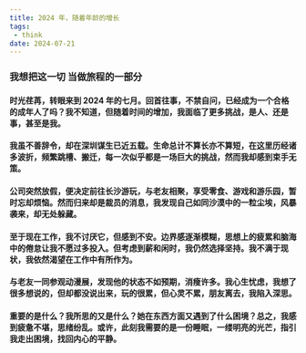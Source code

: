 ```yaml
---
title: 2024 年，随着年龄的增长
tags:
 - think
date: 2024-07-21
---
```


<h3 class="my-10 text-center">我想把这一切 当做旅程的一部分</h3>

<meting-js type="song" theme="var(--hy-c-primary)" server="netease"  id="1881866975" autoplay="true" />

<div class="my-10 text-center">
 
</div>



#### 时光荏苒，转眼来到 2024 年的七月。回首往事，不禁自问，已经成为一个合格的成年人了吗？我不知道，但随着时间的增加，我面临了更多挑战，是人、还是事，甚至是我。

#### 我虽不善辞令，却在深圳谋生已近五载。生命总计不算长亦不算短，在这里历经诸多波折，频繁跳槽、搬迁，每一次似乎都是一场巨大的挑战，然而我却感到束手无策。

#### 公司突然放假，便决定前往长沙游玩，与老友相聚，享受零食、游戏和游乐园，暂时忘却烦恼。然而归来却是裁员的消息，我发现自己如同沙漠中的一粒尘埃，风暴袭来，却无处躲藏。

#### 至于现在工作，我不讨厌它，但感到不安。边界感逐渐模糊，思想上的疲累和脑海中的倦怠让我不愿过多投入。但考虑到薪和闲时，我仍然选择坚持。我不满于现状，我依然渴望在工作中有所作为。

#### 与老友一同参观动漫展，发现他的状态不如预期，消瘦许多。我心生忧虑，我想了很多想说的，但却都没说出来，玩的很累，但心灵不累，朋友离去，我陷入深思。

#### 重要的是什么？我所思的又是什么？她在东西方面又遇到了什么困境？总之，我感到疲惫不堪，思绪纷乱。或许，此刻我需要的是一份睡眠，一缕明亮的光芒，指引我走出困境，找回内心的平静。